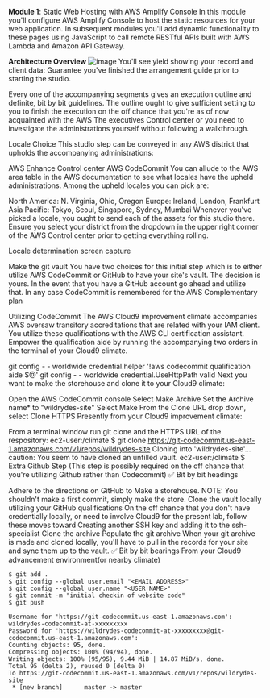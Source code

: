 **Module 1**: Static Web Hosting with AWS Amplify Console In this module you'll configure AWS Amplify Console to host the static resources for your web application. In subsequent modules you'll add dynamic functionality to these pages using JavaScript to call remote RESTful APIs built with AWS Lambda and Amazon API Gateway.

**Architecture Overview**
![image](https://github.com/user-attachments/assets/14d3b4ae-61c7-4fbb-9c31-0ec2c47f4cfc)
You'll see yield showing your record and client data: Guarantee you've finished the arrangement guide prior to starting the studio.

Every one of the accompanying segments gives an execution outline and definite, bit by bit guidelines. The outline ought to give sufficient setting to you to finish the execution on the off chance that you're as of now acquainted with the AWS The executives Control center or you need to investigate the administrations yourself without following a walkthrough.

Locale Choice This studio step can be conveyed in any AWS district that upholds the accompanying administrations:

AWS Enhance Control center AWS CodeCommit You can allude to the AWS area table in the AWS documentation to see what locales have the upheld administrations. Among the upheld locales you can pick are:

North America: N. Virginia, Ohio, Oregon Europe: Ireland, London, Frankfurt Asia Pacific: Tokyo, Seoul, Singapore, Sydney, Mumbai Whenever you've picked a locale, you ought to send each of the assets for this studio there. Ensure you select your district from the dropdown in the upper right corner of the AWS Control center prior to getting everything rolling.

Locale determination screen capture

Make the git vault You have two choices for this initial step which is to either utilize AWS CodeCommit or GitHub to have your site's vault. The decision is yours. In the event that you have a GitHub account go ahead and utilize that. In any case CodeCommit is remembered for the AWS Complementary plan

Utilizing CodeCommit The AWS Cloud9 improvement climate accompanies AWS oversaw transitory accreditations that are related with your IAM client. You utilize these qualifications with the AWS CLI certification assistant. Empower the qualification aide by running the accompanying two orders in the terminal of your Cloud9 climate.

git config - - worldwide credential.helper '!aws codecommit qualification aide $@' git config - - worldwide credential.UseHttpPath valid Next you want to make the storehouse and clone it to your Cloud9 climate:

Open the AWS CodeCommit console Select Make Archive Set the Archive name* to "wildrydes-site" Select Make From the Clone URL drop down, select Clone HTTPS Presently from your Cloud9 improvement climate:

From a terminal window run git clone and the HTTPS URL of the respository: ec2-user:/climate $ git clone https://git-codecommit.us-east-1.amazonaws.com/v1/repos/wildrydes-site Cloning into 'wildrydes-site'... caution: You seem to have cloned an unfilled vault. ec2-user:/climate $ Extra Github Step (This step is possibly required on the off chance that you're utilizing Github rather than Codecommit) ✅ Bit by bit headings

Adhere to the directions on GitHub to Make a storehouse. NOTE: You shouldn't make a first commit, simply make the store. Clone the vault locally utilizing your GitHub qualifications On the off chance that you don't have credentially locally, or need to involve Cloud9 for the present lab, follow these moves toward Creating another SSH key and adding it to the ssh-specialist Clone the archive Populate the git archive When your git archive is made and cloned locally, you'll have to pull in the records for your site and sync them up to the vault.
✅ Bit by bit bearings From your Cloud9 advancement environment(or nearby climate)
```
$ git add .
$ git config --global user.email "<EMAIL ADDRESS>"
$ git config --global user.name "<USER NAME>"
$ git commit -m "initial checkin of website code"
$ git push

Username for 'https://git-codecommit.us-east-1.amazonaws.com': wildrydes-codecommit-at-xxxxxxxxx
Password for 'https://wildrydes-codecommit-at-xxxxxxxxx@git-codecommit.us-east-1.amazonaws.com': 
Counting objects: 95, done.
Compressing objects: 100% (94/94), done.
Writing objects: 100% (95/95), 9.44 MiB | 14.87 MiB/s, done.
Total 95 (delta 2), reused 0 (delta 0)
To https://git-codecommit.us-east-1.amazonaws.com/v1/repos/wildrydes-site
 * [new branch]      master -> master
```
